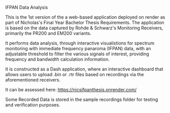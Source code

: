 IFPAN Data Analysis


This is the 1st version of the a web-based application deployed on render as part of Nicholas's Final Year Bachelor Thesis Requirements. The application is based on the data captured by Rohde & Schwarz's Monitoring Receivers, primarily the PR200 and EM200 variants.

It performs data analysis, through interactive visualistions for spectrum monitoring with immediate frequency panaroma (IFPAN) data, with an adjustable threshold to filter the various signals of interest, providing frequency and bandwidth calculation information. 

It is constructed as a Dash application, where an interactive dashboard that allows users to upload .bin or .rtr files based on recordings via the aforementioned receivers.

It can be assessed here: https://nicsifpanthesis.onrender.com/

Some Recorded Data is stored in the sample recordings folder for testing and verification purposes.
 
